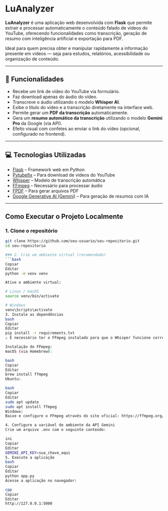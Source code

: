 # LuAnalyzer

**LuAnalyzer** é uma aplicação web desenvolvida com **Flask** que permite extrair e processar automaticamente o conteúdo falado de vídeos do YouTube, oferecendo funcionalidades como transcrição, geração de resumo com inteligência artificial e exportação para PDF.

Ideal para quem precisa obter e manipular rapidamente a informação presente em vídeos — seja para estudos, relatórios, acessibilidade ou organização de conteúdo.

---

## 🔧 Funcionalidades

- Recebe um link de vídeo do YouTube via formulário.
- Faz download apenas do áudio do vídeo.
- Transcreve o áudio utilizando o modelo **Whisper AI**.
- Exibe o título do vídeo e a transcrição diretamente na interface web.
- Permite gerar um **PDF da transcrição** automaticamente.
- Gera um **resumo automático da transcrição** utilizando o modelo **Gemini Pro** da Google (via API).
- Efeito visual com confetes ao enviar o link do vídeo (opcional, configurado no frontend).

---

## 💻 Tecnologias Utilizadas

- [Flask](https://flask.palletsprojects.com/) – Framework web em Python
- [Pytubefix](https://pytube.io/) – Para download de vídeos do YouTube
- [Whisper](https://github.com/openai/whisper) – Modelo de transcrição automática
- [FFmpeg](https://ffmpeg.org/) – Necessário para processar áudio
- [FPDF](https://pyfpdf.github.io/) – Para gerar arquivos PDF
- [Google Generative AI (Gemini)](https://ai.google.dev/) – Para geração de resumos com IA

---

## Como Executar o Projeto Localmente

### 1. Clone o repositório

```bash
git clone https://github.com/seu-usuario/seu-repositorio.git
cd seu-repositorio

### 2. Crie um ambiente virtual (recomendado)
```bash
Copiar
Editar
python -m venv venv

Ative o ambiente virtual:

# Linux / macOS
source venv/bin/activate

# Windows
venv\Scripts\activate
3. Instale as dependências
bash
Copiar
Editar
pip install -r requirements.txt
⚠️ É necessário ter o FFmpeg instalado para que o Whisper funcione corretamente.

Instalação do FFmpeg:
macOS (via Homebrew):

bash
Copiar
Editar
brew install ffmpeg
Ubuntu:

bash
Copiar
Editar
sudo apt update
sudo apt install ffmpeg
Windows:
Baixe e configure o FFmpeg através do site oficial: https://ffmpeg.org/download.html

4. Configure a variável de ambiente da API Gemini
Crie um arquivo .env com o seguinte conteúdo:

ini
Copiar
Editar
GEMINI_API_KEY=sua_chave_aqui
5. Execute a aplicação
bash
Copiar
Editar
python app.py
Acesse a aplicação no navegador:

cpp
Copiar
Editar
http://127.0.0.1:5000
